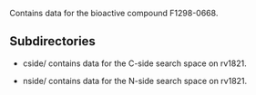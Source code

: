 Contains data for the bioactive compound F1298-0668.

## Subdirectories

- cside/ contains data for the C-side search space on rv1821.

- nside/ contains data for the N-side search space on rv1821.

